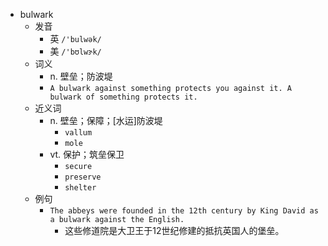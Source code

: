 - bulwark
  - 发音
    - 英 `/'bulwək/`
    - 美 `/'bʊlwɝk/`
  - 词义
    - n. 壁垒；防波堤
    - `A bulwark against something protects you against it. A bulwark of something protects it. `
  - 近义词
    - n. 壁垒；保障；[水运]防波堤
      - `vallum`
      - `mole`
    - vt. 保护；筑垒保卫
      - `secure`
      - `preserve`
      - `shelter`
  - 例句
    - `The abbeys were founded in the 12th century by King David as a bulwark against the English.`
      - 这些修道院是大卫王于12世纪修建的抵抗英国人的堡垒。

